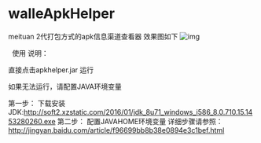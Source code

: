 # walleApkHelper
meituan 2代打包方式的apk信息渠道查看器
效果图如下
![img](https://github.com/tomatozheng@qq.com/walleApkHelper/apk_helper/readme.gif)

 
使用 说明：

直接点击apkhelper.jar 运行

如果无法运行，请配置JAVA环境变量

第一步：
下载安装JDK:http://soft2.xzstatic.com/2016/01/jdk_8u71_windows_i586_8.0.710.15.1453280260.exe
第二步：
配置JAVAHOME环境变量
详细步骤请参照：http://jingyan.baidu.com/article/f96699bb8b38e0894e3c1bef.html
